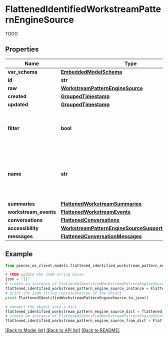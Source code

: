 # FlattenedIdentifiedWorkstreamPatternEngineSource

TODO

## Properties
Name | Type | Description | Notes
------------ | ------------- | ------------- | -------------
**var_schema** | [**EmbeddedModelSchema**](EmbeddedModelSchema.md) |  | [optional] 
**id** | **str** |  | 
**raw** | [**WorkstreamPatternEngineSource**](WorkstreamPatternEngineSource.md) |  | 
**created** | [**GroupedTimestamp**](GroupedTimestamp.md) |  | 
**updated** | [**GroupedTimestamp**](GroupedTimestamp.md) |  | 
**filter** | **bool** | This will determine if we want to filter this specific source | [optional] 
**name** | **str** | This is the name of the source(defualt original data) this is NOT used for matching just for readability | 
**summaries** | [**FlattenedWorkstreamSummaries**](FlattenedWorkstreamSummaries.md) |  | [optional] 
**workstream_events** | [**FlattenedWorkstreamEvents**](FlattenedWorkstreamEvents.md) |  | [optional] 
**conversations** | [**FlattenedConversations**](FlattenedConversations.md) |  | [optional] 
**accessibility** | [**WorkstreamPatternEngineSourceSupportedAccessibility**](WorkstreamPatternEngineSourceSupportedAccessibility.md) |  | [optional] 
**messages** | [**FlattenedConversationMessages**](FlattenedConversationMessages.md) |  | [optional] 

## Example

```python
from pieces_os_client.models.flattened_identified_workstream_pattern_engine_source import FlattenedIdentifiedWorkstreamPatternEngineSource

# TODO update the JSON string below
json = "{}"
# create an instance of FlattenedIdentifiedWorkstreamPatternEngineSource from a JSON string
flattened_identified_workstream_pattern_engine_source_instance = FlattenedIdentifiedWorkstreamPatternEngineSource.from_json(json)
# print the JSON string representation of the object
print FlattenedIdentifiedWorkstreamPatternEngineSource.to_json()

# convert the object into a dict
flattened_identified_workstream_pattern_engine_source_dict = flattened_identified_workstream_pattern_engine_source_instance.to_dict()
# create an instance of FlattenedIdentifiedWorkstreamPatternEngineSource from a dict
flattened_identified_workstream_pattern_engine_source_from_dict = FlattenedIdentifiedWorkstreamPatternEngineSource.from_dict(flattened_identified_workstream_pattern_engine_source_dict)
```
[[Back to Model list]](../README.md#documentation-for-models) [[Back to API list]](../README.md#documentation-for-api-endpoints) [[Back to README]](../README.md)


